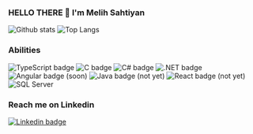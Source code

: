 ### HELLO THERE 👋 I'm Melih Sahtiyan 
![Github stats](https://github-readme-stats.vercel.app/api?username=melihsahtiyan&theme=radical&show_icons=true&count_private=true) ![Top Langs](https://github-readme-stats.vercel.app/api/top-langs/?username=melihsahtiyan&layout=compact)

### Abilities
![TypeScript badge](https://img.shields.io/badge/TypeScript-007ACC?style=for-the-badge&logo=typescript&logoColor=white) ![C badge](https://img.shields.io/badge/C-00599C?style=for-the-badge&logo=c&logoColor=white) ![C# badge](https://img.shields.io/badge/C%23-239120?style=for-the-badge&logo=c-sharp&logoColor=white) ![.NET badge](https://img.shields.io/badge/.NET-5C2D91?style=for-the-badge&logo=.net&logoColor=white) ![Angular badge](https://img.shields.io/badge/Angular-DD0031?style=for-the-badge&logo=angular&logoColor=black) (soon) ![Java badge](https://img.shields.io/badge/Java-ED8B00?style=for-the-badge&logo=java&logoColor=black) (not yet) ![React badge](https://img.shields.io/badge/React-20232A?style=for-the-badge&logo=react&logoColor=61DAFB) (not yet) ![SQL Server](https://img.shields.io/badge/Microsoft_SQL_Server-CC2927?style=for-the-badge&logo=microsoft-sql-server&logoColor=white) 

### Reach me on Linkedin

[![Linkedin badge]( 	https://img.shields.io/badge/LinkedIn-0077B5?style=for-the-badge&logo=linkedin&logoColor=white)](https://www.linkedin.com/in/melihsahtiyan/)
